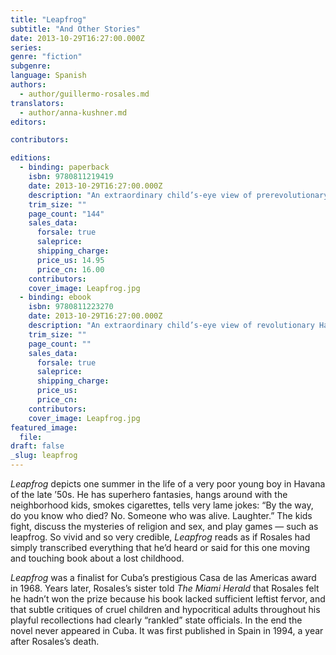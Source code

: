 ```yaml
---
title: "Leapfrog"
subtitle: "And Other Stories"
date: 2013-10-29T16:27:00.000Z
series:
genre: "fiction"
subgenre:
language: Spanish
authors:
  - author/guillermo-rosales.md
translators:
  - author/anna-kushner.md
editors:

contributors:

editions:
  - binding: paperback
    isbn: 9780811219419
    date: 2013-10-29T16:27:00.000Z
    description: "An extraordinary child’s-eye view of prerevolutionary Havana in the late 1950s "
    trim_size: ""
    page_count: "144"
    sales_data:
      forsale: true
      saleprice:
      shipping_charge:
      price_us: 14.95
      price_cn: 16.00
    contributors:
    cover_image: Leapfrog.jpg
  - binding: ebook
    isbn: 9780811223270
    date: 2013-10-29T16:27:00.000Z
    description: "An extraordinary child’s-eye view of revolutionary Havana in the late 1950s "
    trim_size: ""
    page_count: ""
    sales_data:
      forsale: true
      saleprice:
      shipping_charge:
      price_us:
      price_cn:
    contributors:
    cover_image: Leapfrog.jpg
featured_image:
  file:
draft: false
_slug: leapfrog
---
```


_Leapfrog_ depicts one summer in the life of a very poor young boy in Havana of the late ’50s. He has superhero fantasies, hangs around with the neighborhood kids, smokes cigarettes, tells very lame jokes: “By the way, do you know who died? No. Someone who was alive. Laughter.” The kids fight, discuss the mysteries of religion and sex, and play games — such as leapfrog. So vivid and so very credible, _Leapfrog_ reads as if Rosales had simply transcribed everything that he’d heard or said for this one moving and touching book about a lost childhood.

_Leapfrog_ was a finalist for Cuba’s prestigious Casa de las Americas award in 1968. Years later, Rosales’s sister told _The Miami Herald_ that Rosales felt he hadn’t won the prize because his book lacked sufficient leftist fervor, and that subtle critiques of cruel children and hypocritical adults throughout his playful recollections had clearly “rankled” state officials. In the end the novel never appeared in Cuba. It was first published in Spain in 1994, a year after Rosales’s death.

